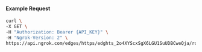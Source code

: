 <!-- Code generated for API Clients. DO NOT EDIT. -->

#### Example Request

```bash
curl \
-X GET \
-H "Authorization: Bearer {API_KEY}" \
-H "Ngrok-Version: 2" \
https://api.ngrok.com/edges/https/edghts_2o4XYScxSgX6LGU1SuUDBCweQja/routes/edghtsrt_2o4XYTKcfGjQZpk68fQE75KHmBF/backend
```
